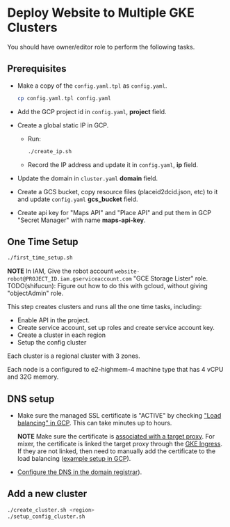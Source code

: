 # Deploy Website to Multiple GKE Clusters

You should have owner/editor role to perform the following tasks.

## Prerequisites

- Make a copy of the `config.yaml.tpl` as `config.yaml`.

  ```bash
  cp config.yaml.tpl config.yaml
  ```

- Add the GCP project id in `config.yaml`, **project** field.

- Create a global static IP in GCP.

  - Run:

    ```bash
    ./create_ip.sh
    ```

  - Record the IP address and update it in `config.yaml`, **ip** field.

- Update the domain in `cluster.yaml` **domain** field.

- Create a GCS bucket, copy resource files (placeid2dcid.json, etc) to it and update `config.yaml` **gcs_bucket** field.

- Create api key for "Maps API" and "Place API" and put them in GCP "Secret Manager" with name **maps-api-key**.

## One Time Setup

```bash
./first_time_setup.sh
```

**NOTE** In IAM, Give the robot account `website-robot@PROJECT_ID.iam.gserviceaccount.com` "GCE Storage Lister" role.
TODO(shifucun): Figure out how to do this with gcloud, without giving "objectAdmin" role.

This step creates clusters and runs all the one time tasks, including:

- Enable API in the project.
- Create service account, set up roles and create service account key.
- Create a cluster in each region
- Setup the config cluster

Each cluster is a regional cluster with 3 zones.

Each node is a configured to e2-highmem-4 machine type that has 4 vCPU and 32G memory.

## DNS setup

- Make sure the managed SSL certificate is "ACTIVE" by checking
  ["Load balancing" in GCP](https://pantheon.corp.google.com/net-services/loadbalancing/advanced/sslCertificates/list?project=PROJECT_ID&sslCertificateTablesize=50). This can take minutes up to hours.

  **NOTE** Make sure the certificate is [associated with a target proxy](https://cloud.google.com/load-balancing/docs/ssl-certificates/troubleshooting#certificate-managed-status). For mixer, the certificate is linked the target proxy through the [GKE Ingress](mci.yaml.tpl). If they are not linked, then need to manually add the certificate to the load balancing ([example setup in GCP](ssl.png)).

- [Configure the DNS in the domain registrar](https://cloud.google.com/load-balancing/docs/ssl-certificates/google-managed-certs#update-dns)).

## Add a new cluster

```bash
./create_cluster.sh <region>
./setup_config_cluster.sh
```
